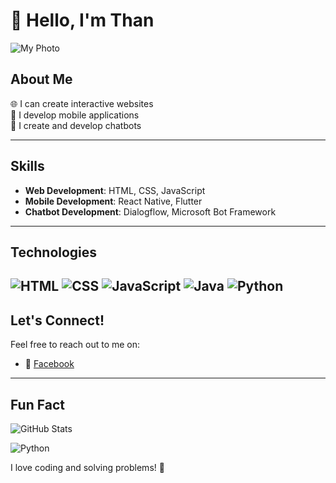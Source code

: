 # 👋 Hello, I'm Than

![My Photo](https://i.imgur.com/RLNleX5.jpeg)

## About Me

🌐 I can create interactive websites  
📱 I develop mobile applications  
🤖 I create and develop chatbots  

---

## Skills

- **Web Development**: HTML, CSS, JavaScript
- **Mobile Development**: React Native, Flutter
- **Chatbot Development**: Dialogflow, Microsoft Bot Framework

---

## Technologies

![HTML](https://img.shields.io/badge/HTML5-E34F26?style=flat&logo=html5&logoColor=white)
![CSS](https://img.shields.io/badge/CSS3-1572B6?style=flat&logo=css3&logoColor=white)
![JavaScript](https://img.shields.io/badge/JavaScript-F7DF1E?style=flat&logo=javascript&logoColor=black)
![Java](https://img.shields.io/badge/Java-007396?style=flat&logo=java&logoColor=white)
![Python](https://img.shields.io/badge/Python-3776AB?style=flat&logo=python&logoColor=white)
---

## Let's Connect!

Feel free to reach out to me on:

- 💼 [Facebook](https://www.facebook.com/Mgasy.mg)

---

## Fun Fact

![GitHub Stats](https://github-readme-stats.vercel.app/api?username=Than&show_icons=true&theme=radical)

![Python](https://img.shields.io/badge/Python-3776AB?style=flat&logo=python&logoColor=white)

I love coding and solving problems! 🚀